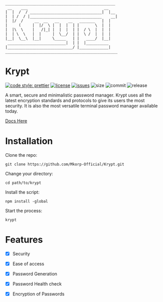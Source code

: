 ```
_________________________________________________
 __    ___                                  __
|  |  /  / ________________________________|  |__
|  | /  / |________________________________    __|
|  |/  /     __  __   __    __   _______   |  |
|     (     |  |/  \ |  |  |  | |       \  |  |
|  |\  \    |   /|_| |  |  |  | |  / \  |  |  |
|  | \  \   |  |     |  \__/  | |  \ /  |  |  |
|__|  \__\  |__|     \_____   | |   ____/  |__|
 __________________________|  | |  |__________
|_____________________________/ |_____________|
__________________________________________________
```
# Krypt
[![code style: prettier](https://img.shields.io/badge/code_style-prettier-ff69b4.svg?style=flat)](https://github.com/prettier/prettier)
[![license](https://img.shields.io/badge/license-MIT-blue.svg)](https://github.com/Mkorp-Official/Krypt/blob/main/LICENSE)
[![issues](https://img.shields.io/github/issues/Mkorp-Official/Krypt)](https://github.com/Mkorp-Official/Krypt/issues)
![size](https://img.shields.io/github/repo-size/Mkorp-Official/Krypt)
![commit](https://img.shields.io/github/last-commit/Mkorp-Official/Krypt)
![release](https://img.shields.io/github/release-date/Mkorp-Official/Krypt)

 A smart, secure and minimalistic password manager. Krypt uses all the latest encryption standards and protocols to give its users the most security. It is also the most versatile terminal password manager available today.
 
[Docs Here](https://github.com/Mkorp-Official/Krypt/wiki)

# Installation

Clone the repo:

```
git clone https://github.com/Mkorp-Official/Krypt.git
```

Change your directory:

```
cd path/to/krypt
```

Install the script:

```
npm install -global
```

Start the process:

```
krypt
```

# Features

- [x] Security
- [x] Ease of access
- [x] Password Generation
- [x] Password Health check
- [x] Encryption of Passwords


